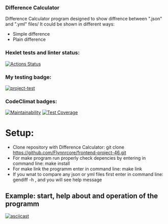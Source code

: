 ### Difference Calculator
Difference Calculator program designed to show diffrence between ".json" and ".yml" files/ It could be shown in different ways:<br>

- Simple difference<br>
- Plain difference<br>

### Hexlet tests and linter status:
[![Actions Status](https://github.com/Flynnrcore/frontend-project-46/workflows/hexlet-check/badge.svg)](https://github.com/Flynnrcore/frontend-project-46/actions)

### My testing badge:
[![project-test](https://github.com/Flynnrcore/frontend-project-46/actions/workflows/project-test.yml/badge.svg)](https://github.com/Flynnrcore/frontend-project-46/actions/workflows/project-test.yml)

### CodeClimat badges:
[![Maintainability](https://api.codeclimate.com/v1/badges/46fbedbde962c0bdf92f/maintainability)](https://codeclimate.com/github/Flynnrcore/frontend-project-46/maintainability)
[![Test Coverage](https://api.codeclimate.com/v1/badges/46fbedbde962c0bdf92f/test_coverage)](https://codeclimate.com/github/Flynnrcore/frontend-project-46/test_coverage)

# Setup:
- Clone repository with Difference Calculator: 
  git clone https://github.com/Flynnrcore/frontend-project-46.git <br>
- For make program run properly check depencies by entering in command line: 
  make install <br>
- For make link the programm enter in command line:
  make link <br>
- If you wnat to compare any json or yml files first enter in command line:
  gendiff -h , and you will see help message <br>


## Example: start, help about and operation of the programm
[![asciicast](https://asciinema.org/a/WhysC51z9SRV5rB4fVLRkUJmk.svg)](https://asciinema.org/a/WhysC51z9SRV5rB4fVLRkUJmk)